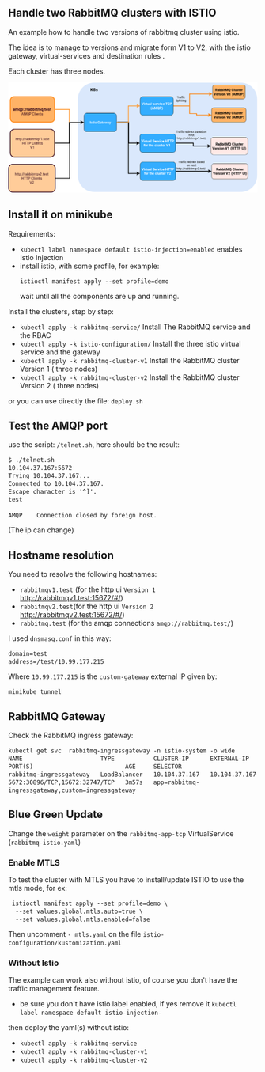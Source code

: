 ## Handle two RabbitMQ clusters with ISTIO

An example how to handle two  versions of rabbitmq cluster using istio.

The idea is to manage to versions and migrate form V1 to V2, with the istio gateway, virtual-services and destination rules .

Each cluster has three nodes.


[![Schema](https://github.com/Gsantomaggio/k8s/raw/wip/rabbitmq_traffic/img/img.png "Schema")](https://github.com/Gsantomaggio/k8s/raw/wip/rabbitmq_traffic/img/img.png "Schema")


## Install it on minikube

Requirements:
 - `kubectl label namespace default istio-injection=enabled` enables Istio Injection
 - install istio, with some profile, for example:
   ```
   istioctl manifest apply --set profile=demo
   ```
   wait until all the components are up and running.



Install the clusters, step by step:

 - `kubectl apply -k rabbitmq-service/` Install The RabbitMQ service and the RBAC
 - `kubectl apply -k istio-configuration/` Install the three istio virtual service and the gateway
 - `kubectl apply -k rabbitmq-cluster-v1` Install the RabbitMQ cluster Version 1 ( three nodes)
 - `kubectl apply -k rabbitmq-cluster-v2` Install the RabbitMQ cluster Version 2 ( three nodes)
 
or you can use directly the file: `deploy.sh` 


## Test the AMQP port

use the script: `/telnet.sh`, here should be the result:

```
$ ./telnet.sh
10.104.37.167:5672
Trying 10.104.37.167...
Connected to 10.104.37.167.
Escape character is '^]'.
test 

AMQP    Connection closed by foreign host.
```
(The ip can change)


## Hostname resolution
You need to resolve the following hostnames:
 - `rabbitmqv1.test` (for the http ui  `Version 1` http://rabbitmqv1.test:15672/#/)
 - `rabbitmqv2.test`(for the http ui `Version 2` http://rabbitmqv2.test:15672/#/)
 - `rabbitmq.test` (for the amqp connections  `amqp://rabbitmq.test/`)


I used `dnsmasq.conf` in this way:

```
domain=test
address=/test/10.99.177.215
```

Where `10.99.177.215` is the `custom-gateway` external IP given by:
```
minikube tunnel
```
## RabbitMQ Gateway

Check the RabbitMQ ingress gateway:
```
kubectl get svc  rabbitmq-ingressgateway -n istio-system -o wide
NAME                      TYPE           CLUSTER-IP      EXTERNAL-IP     PORT(S)                          AGE     SELECTOR
rabbitmq-ingressgateway   LoadBalancer   10.104.37.167   10.104.37.167   5672:30896/TCP,15672:32747/TCP   3m57s   app=rabbitmq-ingressgateway,custom=ingressgateway
```

## Blue Green Update

Change the `weight` parameter on the `rabbitmq-app-tcp` VirtualService (`rabbitmq-istio.yaml`)


### Enable MTLS 

To test the cluster with MTLS you have to install/update ISTIO to use the mtls mode, for ex:
```
 istioctl manifest apply --set profile=demo \
  --set values.global.mtls.auto=true \
  --set values.global.mtls.enabled=false
```

Then uncomment `- mtls.yaml` on the file `istio-configuration/kustomization.yaml`

### Without Istio

The example can work also without istio, of course you don't have the traffic management feature.

 - be sure you don't have istio label enabled, if yes remove it `kubectl label namespace default istio-injection-`
 
 then deploy the yaml(s) without istio:
 - `kubectl apply -k rabbitmq-service`
 - `kubectl apply -k rabbitmq-cluster-v1` 
 - `kubectl apply -k rabbitmq-cluster-v2`
